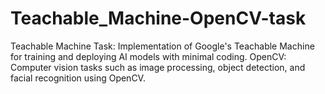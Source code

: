 # Teachable_Machine-OpenCV-task
Teachable Machine Task: Implementation of Google's Teachable Machine for training and deploying AI models with minimal coding. OpenCV: Computer vision tasks such as image processing, object detection, and facial recognition using OpenCV.
